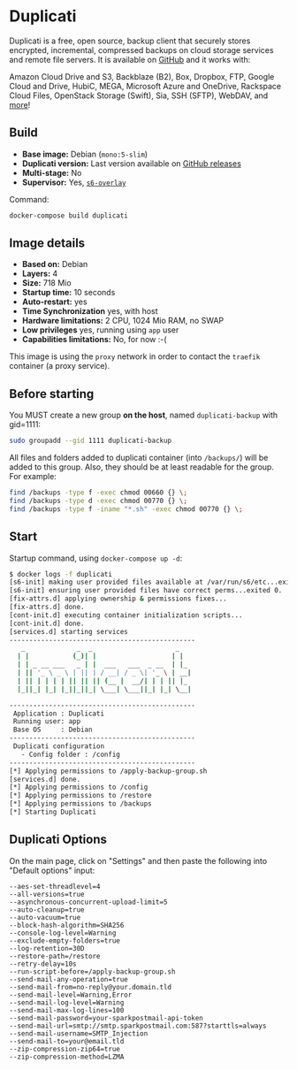 # Duplicati

Duplicati is a free, open source, backup client that securely stores encrypted, incremental, compressed backups on cloud storage services and remote file servers.
It is available on [GitHub](https://github.com/duplicati/duplicati/) and it works with:

   Amazon Cloud Drive and S3, Backblaze (B2), Box, Dropbox, FTP, Google Cloud and Drive, HubiC, MEGA, Microsoft Azure and OneDrive, Rackspace Cloud Files, OpenStack Storage (Swift), Sia, SSH (SFTP), WebDAV, and [more](https://duplicati.readthedocs.io/en/latest/01-introduction/#supported-backends)!


## Build

* **Base image:** Debian (`mono:5-slim`)
* **Duplicati version:** Last version available on [GitHub releases](https://github.com/duplicati/duplicati/releases)
* **Multi-stage:** No
* **Supervisor:** Yes, [`s6-overlay`](https://github.com/just-containers/s6-overlay#goals)

Command:

```bash
docker-compose build duplicati
```

## Image details

* **Based on:** Debian
* **Layers:** 4
* **Size:** 718 Mio
* **Startup time:** 10 seconds
* **Auto-restart:** yes
* **Time Synchronization** yes, with host
* **Hardware limitations:** 2 CPU, 1024 Mio RAM, no SWAP
* **Low privileges** yes, running using `app` user
* **Capabilities limitations:** No, for now :-(

This image is using the `proxy` network in order to contact the `traefik` container (a proxy service).


## Before starting

You MUST create a new group **on the host**, named `duplicati-backup` with gid=1111:

```bash
sudo groupadd --gid 1111 duplicati-backup
```

All files and folders added to duplicati container (into `/backups/`) will be added to this group.
Also, they should be at least readable for the group. For example:

```bash
find /backups -type f -exec chmod 00660 {} \;
find /backups -type d -exec chmod 00770 {} \;
find /backups -type f -iname "*.sh" -exec chmod 00770 {} \;
```

## Start

Startup command, using `docker-compose up -d`:

```bash
$ docker logs -f duplicati
[s6-init] making user provided files available at /var/run/s6/etc...exited 0.
[s6-init] ensuring user provided files have correct perms...exited 0.
[fix-attrs.d] applying ownership & permissions fixes...
[fix-attrs.d] done.
[cont-init.d] executing container initialization scripts...
[cont-init.d] done.
[services.d] starting services
-----------------------------------------------
   _             _  _                     _
  | |           (_)| |                   | |
  | | _ __ ___   _ | |  ___   ___  _ __  | |_
  | || '_ \ _ \ | || | / __| / _ \| '_ \ | __|
  | || | | | | || || || (__ |  __/| | | || |_
  |_||_| |_| |_||_||_| \___| \___||_| |_| \__|

-----------------------------------------------
 Application : Duplicati
 Running user: app
 Base OS     : Debian
-----------------------------------------------
 Duplicati configuration
   - Config folder : /config
-----------------------------------------------
[*] Applying permissions to /apply-backup-group.sh
[services.d] done.
[*] Applying permissions to /config
[*] Applying permissions to /restore
[*] Applying permissions to /backups
[*] Starting Duplicati
```



## Duplicati Options
On the main page, click on "Settings" and then paste the following into "Default options" input:

```
--aes-set-threadlevel=4
--all-versions=true
--asynchronous-concurrent-upload-limit=5
--auto-cleanup=true
--auto-vacuum=true
--block-hash-algorithm=SHA256
--console-log-level=Warning
--exclude-empty-folders=true
--log-retention=30D
--restore-path=/restore
--retry-delay=10s
--run-script-before=/apply-backup-group.sh
--send-mail-any-operation=true
--send-mail-from=no-reply@your.domain.tld
--send-mail-level=Warning,Error
--send-mail-log-level=Warning
--send-mail-max-log-lines=100
--send-mail-password=your-sparkpostmail-api-token
--send-mail-url=smtp://smtp.sparkpostmail.com:587?starttls=always
--send-mail-username=SMTP_Injection
--send-mail-to=your@email.tld
--zip-compression-zip64=true
--zip-compression-method=LZMA
```
